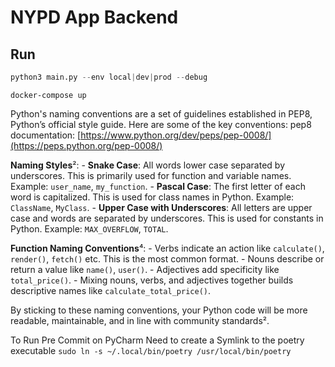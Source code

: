 # NYPD App Backend

## Run

```python
python3 main.py --env local|dev|prod --debug
```

```docker
docker-compose up
```




Python's naming conventions are a set of guidelines established in PEP8, Python’s official style guide. Here are some of the key conventions:
pep8 documentation: [https://www.python.org/dev/peps/pep-0008/](https://peps.python.org/pep-0008/)


**Naming Styles**²:
    - **Snake Case**: All words lower case separated by underscores. This is primarily used for function and variable names. Example: `user_name`, `my_function`.
    - **Pascal Case**: The first letter of each word is capitalized. This is used for class names in Python. Example: `ClassName`, `MyClass`.
    - **Upper Case with Underscores**: All letters are upper case and words are separated by underscores. This is used for constants in Python. Example: `MAX_OVERFLOW`, `TOTAL`.

**Function Naming Conventions**⁴:
    - Verbs indicate an action like `calculate()`, `render()`, `fetch()` etc. This is the most common format.
    - Nouns describe or return a value like `name()`, `user()`.
    - Adjectives add specificity like `total_price()`.
    - Mixing nouns, verbs, and adjectives together builds descriptive names like `calculate_total_price()`.

By sticking to these naming conventions, your Python code will be more readable, maintainable, and in line with community standards².




To Run Pre Commit on PyCharm
Need to create a Symlink to the poetry executable
`sudo ln -s ~/.local/bin/poetry /usr/local/bin/poetry`